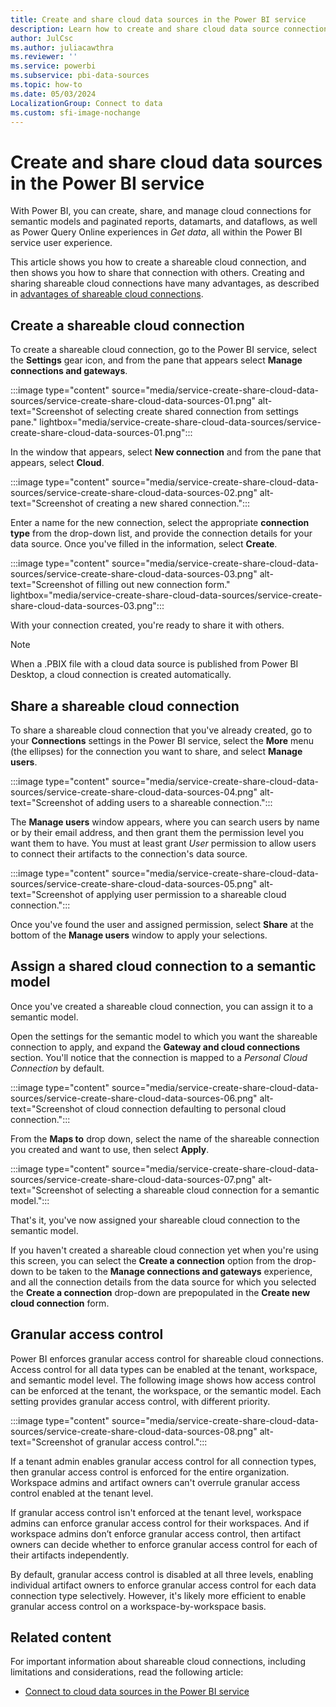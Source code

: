 ```yaml
---
title: Create and share cloud data sources in the Power BI service
description: Learn how to create and share cloud data source connections in the Power BI service.
author: JulCsc
ms.author: juliacawthra
ms.reviewer: ''
ms.service: powerbi
ms.subservice: pbi-data-sources
ms.topic: how-to
ms.date: 05/03/2024
LocalizationGroup: Connect to data
ms.custom: sfi-image-nochange
---
```

# Create and share cloud data sources in the Power BI service

With Power BI, you can create, share, and manage cloud connections for semantic models and paginated reports, datamarts, and dataflows, as well as Power Query Online experiences in *Get data*, all within the Power BI service user experience.

This article shows you how to create a shareable cloud connection, and then shows you how to share that connection with others. Creating and sharing shareable cloud connections have many advantages, as described in [advantages of shareable cloud connections](service-connect-cloud-data-sources.md#advantages-of-shareable-cloud-connections).


## Create a shareable cloud connection

To create a shareable cloud connection, go to the Power BI service, select the **Settings** gear icon, and from the pane that appears select **Manage connections and gateways**.

:::image type="content" source="media/service-create-share-cloud-data-sources/service-create-share-cloud-data-sources-01.png" alt-text="Screenshot of selecting create shared connection from settings pane." lightbox="media/service-create-share-cloud-data-sources/service-create-share-cloud-data-sources-01.png":::

In the window that appears, select **New connection** and from the pane that appears, select **Cloud**.

:::image type="content" source="media/service-create-share-cloud-data-sources/service-create-share-cloud-data-sources-02.png" alt-text="Screenshot of creating a new shared connection.":::

Enter a name for the new connection, select the appropriate **connection type** from the drop-down list, and provide the connection details for your data source. Once you've filled in the information, select **Create**.

:::image type="content" source="media/service-create-share-cloud-data-sources/service-create-share-cloud-data-sources-03.png" alt-text="Screenshot of filling out new connection form." lightbox="media/service-create-share-cloud-data-sources/service-create-share-cloud-data-sources-03.png":::

With your connection created, you're ready to share it with others.

> [!NOTE]
>  When a .PBIX file with a cloud data source is published from Power BI Desktop, a cloud connection is created automatically.


## Share a shareable cloud connection

To share a shareable cloud connection that you've already created, go to your **Connections** settings in the Power BI service, select the **More** menu (the ellipses) for the connection you want to share, and select **Manage users**.

:::image type="content" source="media/service-create-share-cloud-data-sources/service-create-share-cloud-data-sources-04.png" alt-text="Screenshot of adding users to a shareable connection.":::

The **Manage users** window appears, where you can search users by name or by their email address, and then grant them the permission level you want them to have. You must at least grant *User* permission to allow users to connect their artifacts to the connection's data source.

:::image type="content" source="media/service-create-share-cloud-data-sources/service-create-share-cloud-data-sources-05.png" alt-text="Screenshot of applying user permission to a shareable cloud connection.":::

Once you've found the user and assigned permission, select **Share** at the bottom of the **Manage users** window to apply your selections.


## Assign a shared cloud connection to a semantic model

Once you've created a shareable cloud connection, you can assign it to a semantic model.

Open the settings for the semantic model to which you want the shareable connection to apply, and expand the **Gateway and cloud connections** section. You'll notice that the connection is mapped to a *Personal Cloud Connection* by default.

:::image type="content" source="media/service-create-share-cloud-data-sources/service-create-share-cloud-data-sources-06.png" alt-text="Screenshot of cloud connection defaulting to personal cloud connection.":::

From the **Maps to** drop down, select the name of the shareable connection you created and want to use, then select **Apply**.

:::image type="content" source="media/service-create-share-cloud-data-sources/service-create-share-cloud-data-sources-07.png" alt-text="Screenshot of selecting a shareable cloud connection for a semantic model.":::

That's it, you've now assigned your shareable cloud connection to the semantic model.

If you haven't created a shareable cloud connection yet when you're using this screen, you can select the **Create a connection** option from the drop-down to be taken to the **Manage connections and gateways** experience, and all the connection details from the data source for which you selected the **Create a connection** drop-down are prepopulated in the **Create new cloud connection** form. 

## Granular access control

Power BI enforces granular access control for shareable cloud connections. Access control for all data types can be enabled at the tenant, workspace, and semantic model level. The following image shows how access control can be enforced at the tenant, the workspace, or the semantic model. Each setting provides granular access control, with different priority.

:::image type="content" source="media/service-create-share-cloud-data-sources/service-create-share-cloud-data-sources-08.png" alt-text="Screenshot of granular access control.":::

If a tenant admin enables granular access control for all connection types, then granular access control is enforced for the entire organization. Workspace admins and artifact owners can't overrule granular access control enabled at the tenant level. 

If granular access control isn't enforced at the tenant level, workspace admins can enforce granular access control for their workspaces. And if workspace admins don’t enforce granular access control, then artifact owners can decide whether to enforce granular access control for each of their artifacts independently. 

By default, granular access control is disabled at all three levels, enabling individual artifact owners to enforce granular access control for each data connection type selectively. However, it's likely more efficient to enable granular access control on a workspace-by-workspace basis.

## Related content

For important information about shareable cloud connections, including limitations and considerations, read the following article:

- [Connect to cloud data sources in the Power BI service](service-connect-cloud-data-sources.md)
